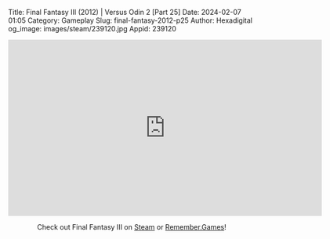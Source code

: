 Title: Final Fantasy III (2012) | Versus Odin 2 [Part 25]
Date: 2024-02-07 01:05
Category: Gameplay
Slug: final-fantasy-2012-p25
Author: Hexadigital
og_image: images/steam/239120.jpg
Appid: 239120

<center><iframe src="https://www.youtube.com/embed/HrlPBuCFQRc?feature=oembed" allow="accelerometer; autoplay; encrypted-media; gyroscope; picture-in-picture" width="640" height="360" frameborder="0"></iframe>

Check out Final Fantasy III on [Steam](https://store.steampowered.com/app/239120/?curator_clanid=34633900) or [Remember.Games](https://remember.games/game/1072/final-fantasy-iii/)!</center>